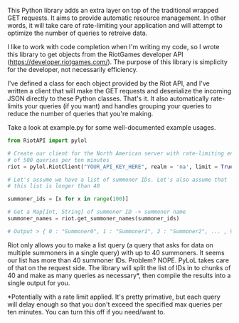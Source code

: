 This Python library adds an extra layer on top of the traditional wrapped GET requests. It aims to provide automatic resource management. In other words, it will take care of rate-limiting your application and will attempt to optimize the number of queries to retreive data. 

I like to work with code completion when I'm writing my code, so I wrote this library to get objects from the RiotGames developer API (https://developer.riotgames.com/). The purpose of this library is simplicity for the developer, not necessarily efficiency. 

I've defined a class for each object provided by the Riot API, and I've written a client that will make the GET requests and deserialize the incoming JSON directly to these Python classes. That's it. It also automatically rate-limits your queries (if you want) and handles grouping your queries to reduce the number of queries that you're making. 

Take a look at example.py for some well-documented example usages. 

```python
from RiotAPI import pylol

# Create our client for the North American server with rate-limiting enabled and a rate limit
# of 500 queries per ten minutes
riot = pylol.RiotClient("YOUR_API_KEY_HERE", realm = 'na', limit = True, max_per_ten_min = 500)

# Let's assume we have a list of summoner IDs. Let's also assume that 
# this list is longer than 40

summoner_ids = [x for x in range(100)]

# Get a Map[Int, String] of summoner ID -> summoner name
summoner_names = riot.get_summoner_names(summoner_ids)

# Output > { 0 : "Summoner0", 1 : "Summoner1", 2 : "Summoner2", ... , 99 : "Summoner99" }
```

Riot only allows you to make a list query (a query that asks for data on multiple summoners in a single query) with up to 40 summoners. It seems our list has more than 40 summoner IDs. Problem? NOPE. PyLoL takes care of that on the request side. The library will split the list of IDs in to chunks of 40 and make as many queries as necessary*, then compile the results into a single output for you.

*Potentially with a rate limit applied. It's pretty primative, but each query will delay enough so that you don't exceed the specified max queries per ten minutes. You can turn this off if you need/want to. 
